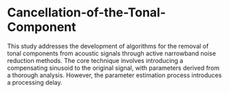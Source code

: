 # Cancellation-of-the-Tonal-Component
This  study  addresses  the  development  of 
 algorithms  for  the  removal  of  tonal  components  from 
 acoustic  signals  through  active  narrowband  noise 
 reduction  methods.  The  core  technique  involves 
 introducing  a  compensating  sinusoid  to  the  original 
 signal,  with  parameters  derived  from  a  thorough 
 analysis.  However,  the  parameter  estimation  process 
 introduces a processing delay. 
